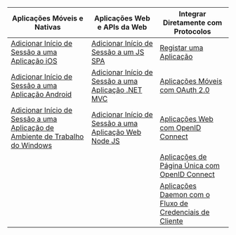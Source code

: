 | Aplicações Móveis e Nativas | Aplicações Web e APIs da Web | Integrar Diretamente com Protocolos |
| --- | --- | --- |
| [Adicionar Início de Sessão a uma Aplicação iOS](../articles/active-directory/develop/GuidedSetups/active-directory-ios.md) | [Adicionar Início de Sessão a um JS SPA](../articles/active-directory/develop/GuidedSetups/active-directory-javascriptspa.md) |[Registar uma Aplicação](../articles/active-directory/develop/active-directory-v2-app-registration.md) | 
[Adicionar Início de Sessão a uma Aplicação Android](../articles/active-directory/develop/guidedsetups/active-directory-mobileanddesktopapp-android-intro.md) | [Adicionar Início de Sessão a uma Aplicação .NET MVC](../articles/active-directory/develop/guidedsetups/active-directory-serversidewebapp-aspnetwebappowin-intro.md) |[Aplicações Móveis com OAuth 2.0](../articles/active-directory/develop/active-directory-v2-protocols-oauth-code.md) |
| [Adicionar Início de Sessão a uma Aplicação de Ambiente de Trabalho do Windows](../articles/active-directory/develop/guidedsetups/active-directory-mobileanddesktopapp-windowsdesktop-intro.md) |[Adicionar Início de Sessão a uma Aplicação Web Node JS](../articles/active-directory/develop/active-directory-v2-devquickstarts-node-web.md) |[Aplicações Web com OpenID Connect](../articles/active-directory/develop/active-directory-v2-protocols-oidc.md) |
|  |  |[Aplicações de Página Única com OpenID Connect](../articles/active-directory/develop/active-directory-v2-protocols-implicit.md) |
|  |  | [Aplicações Daemon com o Fluxo de Credenciais de Cliente](../articles/active-directory/develop/active-directory-v2-protocols-oauth-client-creds.md) |
